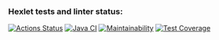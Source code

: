 ### Hexlet tests and linter status:
[![Actions Status](https://github.com/ArsenHandzhyan/java-project-99/actions/workflows/hexlet-check.yml/badge.svg)](https://github.com/ArsenHandzhyan/java-project-99/actions)
[![Java CI](https://github.com/ArsenHandzhyan/java-project-99/actions/workflows/main.yml/badge.svg)](https://github.com/ArsenHandzhyan/java-project-99/actions/workflows/main.yml)
[![Maintainability](https://api.codeclimate.com/v1/badges/85ed905ebf8e023452b3/maintainability)](https://codeclimate.com/github/ArsenHandzhyan/java-project-99/maintainability)
[![Test Coverage](https://api.codeclimate.com/v1/badges/85ed905ebf8e023452b3/test_coverage)](https://codeclimate.com/github/ArsenHandzhyan/java-project-99/test_coverage)
